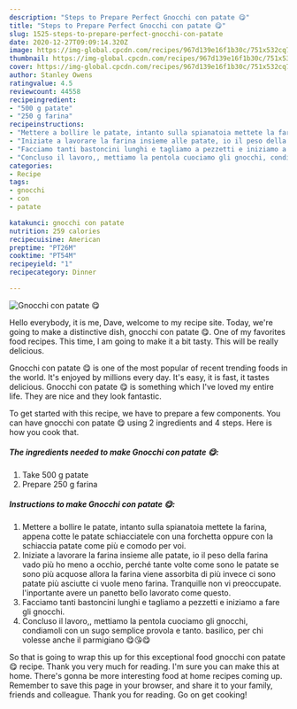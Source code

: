 ```yaml
---
description: "Steps to Prepare Perfect Gnocchi con patate 😋"
title: "Steps to Prepare Perfect Gnocchi con patate 😋"
slug: 1525-steps-to-prepare-perfect-gnocchi-con-patate
date: 2020-12-27T09:09:14.320Z
image: https://img-global.cpcdn.com/recipes/967d139e16f1b30c/751x532cq70/gnocchi-con-patate-😋-recipe-main-photo.jpg
thumbnail: https://img-global.cpcdn.com/recipes/967d139e16f1b30c/751x532cq70/gnocchi-con-patate-😋-recipe-main-photo.jpg
cover: https://img-global.cpcdn.com/recipes/967d139e16f1b30c/751x532cq70/gnocchi-con-patate-😋-recipe-main-photo.jpg
author: Stanley Owens
ratingvalue: 4.5
reviewcount: 44558
recipeingredient:
- "500 g patate"
- "250 g farina"
recipeinstructions:
- "Mettere a bollire le patate, intanto sulla spianatoia mettete la farina, appena cotte le patate schiacciatele con una forchetta oppure con la schiaccia patate come più e comodo per voi."
- "Iniziate a lavorare la farina insieme alle patate, io il peso della farina vado più ho meno a occhio, perché tante volte come sono le patate se sono più acquose allora la farina viene assorbita di più invece ci sono patate più asciutte ci vuole meno farina. Tranquille non vi preoccupate. l&#39;inportante avere un panetto bello lavorato come questo."
- "Facciamo tanti bastoncini lunghi e tagliamo a pezzetti e iniziamo a fare gli gnocchi."
- "Concluso il lavoro,, mettiamo la pentola cuociamo gli gnocchi, condiamoli con un sugo semplice provola e tanto. basilico, per chi volesse anche il parmigiano 😋😘😋"
categories:
- Recipe
tags:
- gnocchi
- con
- patate

katakunci: gnocchi con patate 
nutrition: 259 calories
recipecuisine: American
preptime: "PT26M"
cooktime: "PT54M"
recipeyield: "1"
recipecategory: Dinner

---
```



![Gnocchi con patate 😋](https://img-global.cpcdn.com/recipes/967d139e16f1b30c/751x532cq70/gnocchi-con-patate-😋-recipe-main-photo.jpg)

Hello everybody, it is me, Dave, welcome to my recipe site. Today, we're going to make a distinctive dish, gnocchi con patate 😋. One of my favorites food recipes. This time, I am going to make it a bit tasty. This will be really delicious.

Gnocchi con patate 😋 is one of the most popular of recent trending foods in the world. It's enjoyed by millions every day. It's easy, it is fast, it tastes delicious. Gnocchi con patate 😋 is something which I've loved my entire life. They are nice and they look fantastic.




To get started with this recipe, we have to prepare a few components. You can have gnocchi con patate 😋 using 2 ingredients and 4 steps. Here is how you cook that.

<!--inarticleads1-->

##### The ingredients needed to make Gnocchi con patate 😋:

1. Take 500 g patate
1. Prepare 250 g farina




<!--inarticleads2-->

##### Instructions to make Gnocchi con patate 😋:

1. Mettere a bollire le patate, intanto sulla spianatoia mettete la farina, appena cotte le patate schiacciatele con una forchetta oppure con la schiaccia patate come più e comodo per voi.
1. Iniziate a lavorare la farina insieme alle patate, io il peso della farina vado più ho meno a occhio, perché tante volte come sono le patate se sono più acquose allora la farina viene assorbita di più invece ci sono patate più asciutte ci vuole meno farina. Tranquille non vi preoccupate. l&#39;inportante avere un panetto bello lavorato come questo.
1. Facciamo tanti bastoncini lunghi e tagliamo a pezzetti e iniziamo a fare gli gnocchi.
1. Concluso il lavoro,, mettiamo la pentola cuociamo gli gnocchi, condiamoli con un sugo semplice provola e tanto. basilico, per chi volesse anche il parmigiano 😋😘😋




So that is going to wrap this up for this exceptional food gnocchi con patate 😋 recipe. Thank you very much for reading. I'm sure you can make this at home. There's gonna be more interesting food at home recipes coming up. Remember to save this page in your browser, and share it to your family, friends and colleague. Thank you for reading. Go on get cooking!
